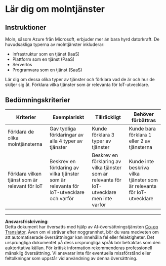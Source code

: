 <!--
CO_OP_TRANSLATOR_METADATA:
{
  "original_hash": "bfd35499bd68d7d740242bfea784bbeb",
  "translation_date": "2025-08-27T22:44:25+00:00",
  "source_file": "2-farm/lessons/4-migrate-your-plant-to-the-cloud/assignment.md",
  "language_code": "sv"
}
-->
# Lär dig om molntjänster

## Instruktioner

Moln, såsom Azure från Microsoft, erbjuder mer än bara hyrd datorkraft. De huvudsakliga typerna av molntjänster inkluderar:

* Infrastruktur som en tjänst (IaaS)
* Plattform som en tjänst (PaaS)
* Serverlös
* Programvara som en tjänst (SaaS)

Lär dig om dessa olika typer av tjänster och förklara vad de är och hur de skiljer sig åt. Förklara vilka tjänster som är relevanta för IoT-utvecklare.

## Bedömningskriterier

| Kriterier | Exemplariskt | Tillräckligt | Behöver förbättras |
| --------- | ------------ | ------------ | ------------------ |
| Förklara de olika molntjänsterna | Gav tydliga förklaringar av alla 4 typer av tjänster | Kunde förklara 3 typer av tjänster | Kunde bara förklara 1 eller 2 av tjänsterna |
| Förklara vilken tjänst som är relevant för IoT | Beskrev en förklaring av vilka tjänster som är relevanta för IoT-utvecklare och varför | Beskrev en förklaring av vilka tjänster som är relevanta för IoT-utvecklare men inte varför | Kunde inte beskriva vilka tjänster som är relevanta för IoT-utvecklare |

---

**Ansvarsfriskrivning**:  
Detta dokument har översatts med hjälp av AI-översättningstjänsten [Co-op Translator](https://github.com/Azure/co-op-translator). Även om vi strävar efter noggrannhet, bör du vara medveten om att automatiserade översättningar kan innehålla fel eller felaktigheter. Det ursprungliga dokumentet på dess ursprungliga språk bör betraktas som den auktoritativa källan. För kritisk information rekommenderas professionell mänsklig översättning. Vi ansvarar inte för eventuella missförstånd eller feltolkningar som uppstår vid användning av denna översättning.